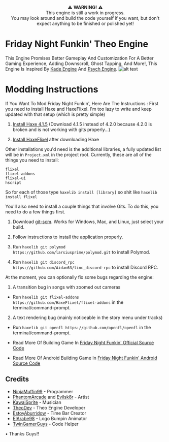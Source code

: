 <p align="center">⚠️ <strong>WARNING!</strong> ⚠️<br>This engine is still a work in progress.<br>You may look around and build the code yourself if you want, but don't expect anything to be finished or polished yet!</p>

# Friday Night Funkin' Theo Engine
This Engine Promises Better Gameplay And Customization For A Better Gaming Experience, Adding Downscroll, Ghost Tapping, And More!, This Engine Is Inspired By [Kade Engine](https://github.com/KadeDev/Kade-Engine) And [Psych Engine](https://github.com/ShadowMario/FNF-PsychEngine).
![alt text](https://github.com/TheoPortz/Theo-Engine/blob/master/theoEngineLogo.png?raw=true)

# Modding Instructions
If You Want To Mod Friday Night Funkin', Here Are The Instructions :
First you need to install Haxe and HaxeFlixel. I'm too lazy to write and keep updated with that setup (which is pretty simple)

1. [Install Haxe 4.1.5](https://haxe.org/download/version/4.1.5/) (Download 4.1.5 instead of 4.2.0 because 4.2.0 is broken and is not working with gits properly...)

2. [Install HaxeFlixel](https://haxeflixel.com/documentation/install-haxeflixel/) after downloading Haxe

Other installations you'd need is the additional libraries, a fully updated list will be in `Project.xml` in the project root. Currently, these are all of the things you need to install:
```
flixel
flixel-addons
flixel-ui
hscript
```

So for each of those type `haxelib install [library]` so shit like `haxelib install flixel`

You'll also need to install a couple things that involve Gits. To do this, you need to do a few things first.

1. Download [git-scm](https://git-scm.com/downloads). Works for Windows, Mac, and Linux, just select your build.

2. Follow instructions to install the application properly.

3. Run `haxelib git polymod https://github.com/larsiusprime/polymod.git` to install Polymod.

4. Run `haxelib git discord_rpc https://github.com/Aidan63/linc_discord-rpc` to install Discord RPC.

At the moment, you can optionally fix some bugs regarding the engine:

1. A transition bug in songs with zoomed out cameras

- Run `haxelib git flixel-addons https://github.com/HaxeFlixel/flixel-addons` in the terminal/command-prompt.

2. A text rendering bug (mainly noticeable in the story menu under tracks)

- Run `haxelib git openfl https://github.com/openfl/openfl` in the terminal/command-prompt.

- Read More Of Building Game In [Friday Night Funkin' Official Source Code](https://github.com/ninjamuffin99/Funkin)

- Read More Of Android Building Game In [Friday Night Funkin' Android Source Code](https://github.com/luckydog7/Funkin-android)

## Credits

- [NinjaMuffin99](https://twitter.com/ninja_muffin99) - Programmer
- [PhantomArcade](https://twitter.com/phantomarcade3k) and [Evilsk8r](https://twitter.com/evilsk8r) - Artist
- [KawaiSprite](https://twitter.com/kawaisprite) - Musician
- [TheoDev](https://github.com/TheoPortz) - Theo Engine Developer
- [EstoyAburridow](https://twitter.com/EstoyAburridop) - Time Bar Creator
- [ElArabe98](https://www.youtube.com/channel/UCi_xw_cLbN_T6xoFYqKlAeA) - Logo Bumpin Animator
- [TwinGamerGuys](https://youtube.com/channel/UCadEWq_aCTBqD05iGgZfhiQ) - Code Helper

• Thanks Guys!!
